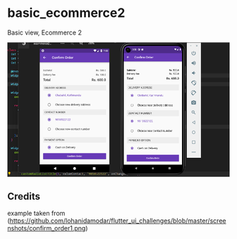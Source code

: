 # basic_ecommerce2

Basic view, Ecommerce 2

<img src="./screenshot/challenge achieved.png">

## Credits

example taken from (https://github.com/lohanidamodar/flutter_ui_challenges/blob/master/screenshots/confirm_order1.png)